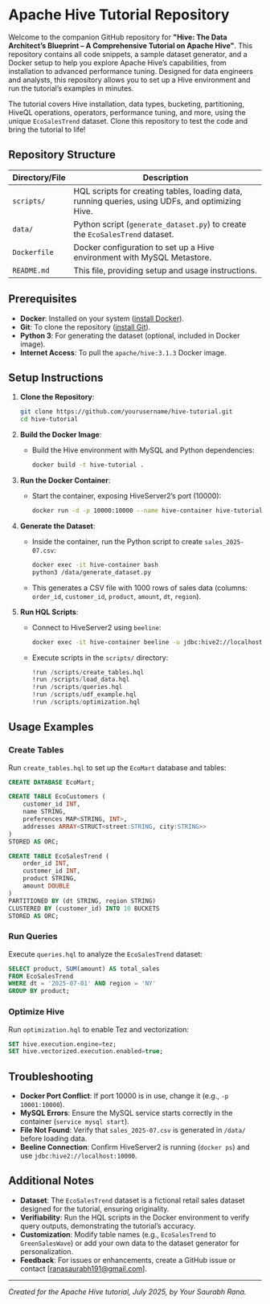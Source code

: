 # Apache Hive Tutorial Repository

Welcome to the companion GitHub repository for **"Hive: The Data Architect’s Blueprint – A Comprehensive Tutorial on Apache Hive"**. This repository contains all code snippets, a sample dataset generator, and a Docker setup to help you explore Apache Hive’s capabilities, from installation to advanced performance tuning. Designed for data engineers and analysts, this repository allows you to set up a Hive environment and run the tutorial’s examples in minutes.

The tutorial covers Hive installation, data types, bucketing, partitioning, HiveQL operations, operators, performance tuning, and more, using the unique `EcoSalesTrend` dataset. Clone this repository to test the code and bring the tutorial to life!

## Repository Structure

| Directory/File | Description |
|----------------|-------------|
| `scripts/` | HQL scripts for creating tables, loading data, running queries, using UDFs, and optimizing Hive. |
| `data/` | Python script (`generate_dataset.py`) to create the `EcoSalesTrend` dataset. |
| `Dockerfile` | Docker configuration to set up a Hive environment with MySQL Metastore. |
| `README.md` | This file, providing setup and usage instructions. |

## Prerequisites

- **Docker**: Installed on your system ([install Docker](https://docs.docker.com/get-docker/)).
- **Git**: To clone the repository ([install Git](https://git-scm.com/downloads)).
- **Python 3**: For generating the dataset (optional, included in Docker image).
- **Internet Access**: To pull the `apache/hive:3.1.3` Docker image.

## Setup Instructions

1. **Clone the Repository**:
   ```bash
   git clone https://github.com/yourusername/hive-tutorial.git
   cd hive-tutorial
   ```

2. **Build the Docker Image**:
   - Build the Hive environment with MySQL and Python dependencies:
     ```bash
     docker build -t hive-tutorial .
     ```

3. **Run the Docker Container**:
   - Start the container, exposing HiveServer2’s port (10000):
     ```bash
     docker run -d -p 10000:10000 --name hive-container hive-tutorial
     ```

4. **Generate the Dataset**:
   - Inside the container, run the Python script to create `sales_2025-07.csv`:
     ```bash
     docker exec -it hive-container bash
     python3 /data/generate_dataset.py
     ```
   - This generates a CSV file with 1000 rows of sales data (columns: `order_id`, `customer_id`, `product`, `amount`, `dt`, `region`).

5. **Run HQL Scripts**:
   - Connect to HiveServer2 using `beeline`:
     ```bash
     docker exec -it hive-container beeline -u jdbc:hive2://localhost:10000
     ```
   - Execute scripts in the `scripts/` directory:
     ```sql
     !run /scripts/create_tables.hql
     !run /scripts/load_data.hql
     !run /scripts/queries.hql
     !run /scripts/udf_example.hql
     !run /scripts/optimization.hql
     ```

## Usage Examples

### Create Tables
Run `create_tables.hql` to set up the `EcoMart` database and tables:
```sql
CREATE DATABASE EcoMart;

CREATE TABLE EcoCustomers (
    customer_id INT,
    name STRING,
    preferences MAP<STRING, INT>,
    addresses ARRAY<STRUCT<street:STRING, city:STRING>>
)
STORED AS ORC;

CREATE TABLE EcoSalesTrend (
    order_id INT,
    customer_id INT,
    product STRING,
    amount DOUBLE
)
PARTITIONED BY (dt STRING, region STRING)
CLUSTERED BY (customer_id) INTO 10 BUCKETS
STORED AS ORC;
```

### Run Queries
Execute `queries.hql` to analyze the `EcoSalesTrend` dataset:
```sql
SELECT product, SUM(amount) AS total_sales
FROM EcoSalesTrend
WHERE dt = '2025-07-01' AND region = 'NY'
GROUP BY product;
```

### Optimize Hive
Run `optimization.hql` to enable Tez and vectorization:
```sql
SET hive.execution.engine=tez;
SET hive.vectorized.execution.enabled=true;
```

## Troubleshooting

- **Docker Port Conflict**: If port 10000 is in use, change it (e.g., `-p 10001:10000`).
- **MySQL Errors**: Ensure the MySQL service starts correctly in the container (`service mysql start`).
- **File Not Found**: Verify that `sales_2025-07.csv` is generated in `/data/` before loading data.
- **Beeline Connection**: Confirm HiveServer2 is running (`docker ps`) and use `jdbc:hive2://localhost:10000`.


## Additional Notes

- **Dataset**: The `EcoSalesTrend` dataset is a fictional retail sales dataset designed for the tutorial, ensuring originality.
- **Verifiability**: Run the HQL scripts in the Docker environment to verify query outputs, demonstrating the tutorial’s accuracy.
- **Customization**: Modify table names (e.g., `EcoSalesTrend` to `GreenSalesWave`) or add your own data to the dataset generator for personalization.
- **Feedback**: For issues or enhancements, create a GitHub issue or contact [ranasaurabh191@gmail.com].


---

*Created for the Apache Hive tutorial, July 2025, by Your Saurabh Rana.*
